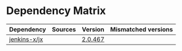 # Dependency Matrix

Dependency | Sources | Version | Mismatched versions
---------- | ------- | ------- | -------------------
[jenkins-x/jx](https://github.com/jenkins-x/jx.git) |  | [2.0.467](https://github.com/jenkins-x/jx/releases/tag/v2.0.467) | 
